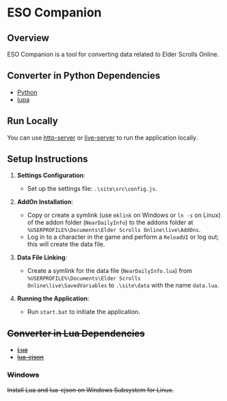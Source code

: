 # ESO Companion

## Overview

ESO Companion is a tool for converting data related to Elder Scrolls Online.

## Converter in Python Dependencies

- [Python](https://www.python.org/downloads/)
- [lupa](https://pypi.org/project/lupa/)

## Run Locally

You can use [http-server](https://www.npmjs.com/package/http-server) or [live-server](https://www.npmjs.com/package/live-server) to run the application locally.

## Setup Instructions

1. **Settings Configuration**:
   - Set up the settings file: `.\site\src\config.js`.

2. **AddOn Installation**:
   - Copy or create a symlink (use `mklink` on Windows or `ln -s` on Linux) of the addon folder (`NearDailyInfo`) to the addons folder at `%USERPROFILE%\Documents\Elder Scrolls Online\live\AddOns`.
   - Log in to a character in the game and perform a `ReloadUI` or log out; this will create the data file.

3. **Data File Linking**:
   - Create a symlink for the data file (`NearDailyInfo.lua`) from `%USERPROFILE%\Documents\Elder Scrolls Online\live\SavedVariables` to `.\site\data` with the name `data.lua`.

4. **Running the Application**:
   - Run `start.bat` to initiate the application.

## ~~Converter in Lua Dependencies~~

- ~~[Lua](https://www.lua.org/download.html)~~
- ~~[lua-cjson](https://luarocks.org/modules/openresty/lua-cjson)~~

### ~~Windows~~

~~Install Lua and lua-cjson on Windows Subsystem for Linux.~~
